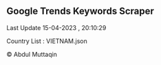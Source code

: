 

## Google Trends Keywords Scraper 
 
Last Update 15-04-2023 , 20:10:29

Country List :
VIETNAM.json



© Abdul Muttaqin 
